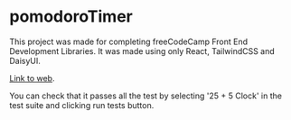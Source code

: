 # pomodoroTimer
This project was made for completing freeCodeCamp Front End Development Libraries. It was made using only React, TailwindCSS and DaisyUI.

[Link to web](https://matiastk.github.io/pomodoroTimer).

You can check that it passes all the test by selecting '25 + 5 Clock' in the test suite and clicking run tests button.
